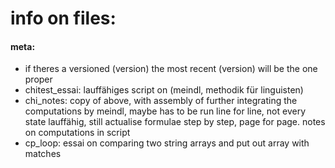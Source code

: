 # info on files:
#### meta:
- if theres a versioned (version) the most recent (version) will be the one proper
- chitest_essai: lauffähiges script on (meindl, methodik für linguisten)
- chi_notes: copy of above, with assembly of further integrating the computations by meindl, maybe has to be run line for line, not every state lauffähig, still actualise formulae step by step, page for page. notes on computations in script
- cp_loop: essai on comparing two string arrays and put out array with matches